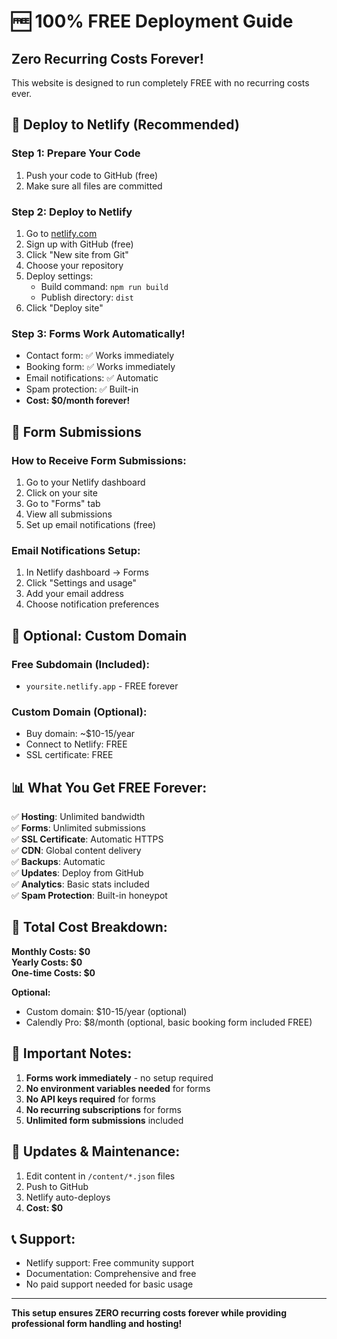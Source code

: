 # 🆓 100% FREE Deployment Guide

## Zero Recurring Costs Forever!

This website is designed to run completely FREE with no recurring costs ever.

## 🚀 Deploy to Netlify (Recommended)

### Step 1: Prepare Your Code
1. Push your code to GitHub (free)
2. Make sure all files are committed

### Step 2: Deploy to Netlify
1. Go to [netlify.com](https://netlify.com)
2. Sign up with GitHub (free)
3. Click "New site from Git"
4. Choose your repository
5. Deploy settings:
   - Build command: `npm run build`
   - Publish directory: `dist`
6. Click "Deploy site"

### Step 3: Forms Work Automatically!
- Contact form: ✅ Works immediately
- Booking form: ✅ Works immediately  
- Email notifications: ✅ Automatic
- Spam protection: ✅ Built-in
- **Cost: $0/month forever!**

## 📧 Form Submissions

### How to Receive Form Submissions:
1. Go to your Netlify dashboard
2. Click on your site
3. Go to "Forms" tab
4. View all submissions
5. Set up email notifications (free)

### Email Notifications Setup:
1. In Netlify dashboard → Forms
2. Click "Settings and usage"
3. Add your email address
4. Choose notification preferences

## 🔧 Optional: Custom Domain

### Free Subdomain (Included):
- `yoursite.netlify.app` - FREE forever

### Custom Domain (Optional):
- Buy domain: ~$10-15/year
- Connect to Netlify: FREE
- SSL certificate: FREE

## 📊 What You Get FREE Forever:

✅ **Hosting**: Unlimited bandwidth  
✅ **Forms**: Unlimited submissions  
✅ **SSL Certificate**: Automatic HTTPS  
✅ **CDN**: Global content delivery  
✅ **Backups**: Automatic  
✅ **Updates**: Deploy from GitHub  
✅ **Analytics**: Basic stats included  
✅ **Spam Protection**: Built-in honeypot  

## 🎯 Total Cost Breakdown:

**Monthly Costs: $0**  
**Yearly Costs: $0**  
**One-time Costs: $0**  

**Optional:**
- Custom domain: $10-15/year (optional)
- Calendly Pro: $8/month (optional, basic booking form included FREE)

## 🚨 Important Notes:

1. **Forms work immediately** - no setup required
2. **No environment variables needed** for forms
3. **No API keys required** for forms
4. **No recurring subscriptions** for forms
5. **Unlimited form submissions** included

## 🔄 Updates & Maintenance:

1. Edit content in `/content/*.json` files
2. Push to GitHub
3. Netlify auto-deploys
4. **Cost: $0**

## 📞 Support:

- Netlify support: Free community support
- Documentation: Comprehensive and free
- No paid support needed for basic usage

---

**This setup ensures ZERO recurring costs forever while providing professional form handling and hosting!**
